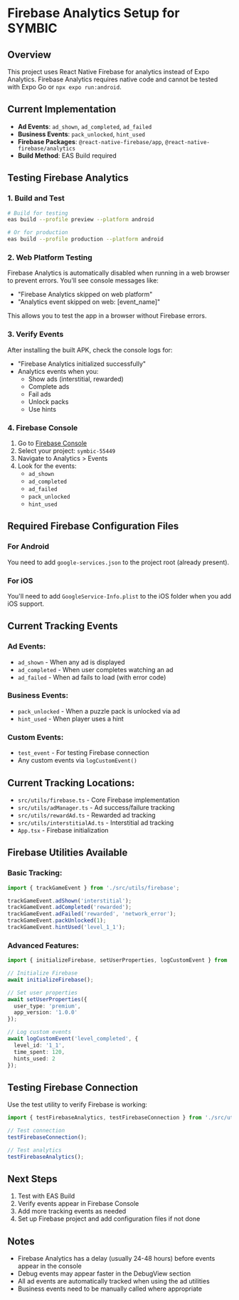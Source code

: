 # Firebase Analytics Setup for SYMBIC

## Overview
This project uses React Native Firebase for analytics instead of Expo Analytics. Firebase Analytics requires native code and cannot be tested with Expo Go or `npx expo run:android`.

## Current Implementation
- **Ad Events**: `ad_shown`, `ad_completed`, `ad_failed`
- **Business Events**: `pack_unlocked`, `hint_used`
- **Firebase Packages**: `@react-native-firebase/app`, `@react-native-firebase/analytics`
- **Build Method**: EAS Build required

## Testing Firebase Analytics

### 1. Build and Test
```bash
# Build for testing
eas build --profile preview --platform android

# Or for production
eas build --profile production --platform android
```

### 2. Web Platform Testing
Firebase Analytics is automatically disabled when running in a web browser to prevent errors. You'll see console messages like:
- "Firebase Analytics skipped on web platform"
- "Analytics event skipped on web: [event_name]"

This allows you to test the app in a browser without Firebase errors.

### 3. Verify Events
After installing the built APK, check the console logs for:
- "Firebase Analytics initialized successfully"
- Analytics events when you:
  - Show ads (interstitial, rewarded)
  - Complete ads
  - Fail ads
  - Unlock packs
  - Use hints

### 4. Firebase Console
1. Go to [Firebase Console](https://console.firebase.google.com/)
2. Select your project: `symbic-55449`
3. Navigate to Analytics > Events
4. Look for the events:
   - `ad_shown`
   - `ad_completed`
   - `ad_failed`
   - `pack_unlocked`
   - `hint_used`

## Required Firebase Configuration Files

### For Android
You need to add `google-services.json` to the project root (already present).

### For iOS
You'll need to add `GoogleService-Info.plist` to the iOS folder when you add iOS support.

## Current Tracking Events

### Ad Events:
- `ad_shown` - When any ad is displayed
- `ad_completed` - When user completes watching an ad
- `ad_failed` - When ad fails to load (with error code)

### Business Events:
- `pack_unlocked` - When a puzzle pack is unlocked via ad
- `hint_used` - When player uses a hint

### Custom Events:
- `test_event` - For testing Firebase connection
- Any custom events via `logCustomEvent()`

## Current Tracking Locations:
- `src/utils/firebase.ts` - Core Firebase implementation
- `src/utils/adManager.ts` - Ad success/failure tracking
- `src/utils/rewardAd.ts` - Rewarded ad tracking
- `src/utils/interstitialAd.ts` - Interstitial ad tracking
- `App.tsx` - Firebase initialization

## Firebase Utilities Available

### Basic Tracking:
```typescript
import { trackGameEvent } from './src/utils/firebase';

trackGameEvent.adShown('interstitial');
trackGameEvent.adCompleted('rewarded');
trackGameEvent.adFailed('rewarded', 'network_error');
trackGameEvent.packUnlocked(1);
trackGameEvent.hintUsed('level_1_1');
```

### Advanced Features:
```typescript
import { initializeFirebase, setUserProperties, logCustomEvent } from './src/utils/firebase';

// Initialize Firebase
await initializeFirebase();

// Set user properties
await setUserProperties({
  user_type: 'premium',
  app_version: '1.0.0'
});

// Log custom events
await logCustomEvent('level_completed', {
  level_id: '1_1',
  time_spent: 120,
  hints_used: 2
});
```

## Testing Firebase Connection

Use the test utility to verify Firebase is working:

```typescript
import { testFirebaseAnalytics, testFirebaseConnection } from './src/utils/firebaseTest';

// Test connection
testFirebaseConnection();

// Test analytics
testFirebaseAnalytics();
```

## Next Steps
1. Test with EAS Build
2. Verify events appear in Firebase Console
3. Add more tracking events as needed
4. Set up Firebase project and add configuration files if not done

## Notes
- Firebase Analytics has a delay (usually 24-48 hours) before events appear in the console
- Debug events may appear faster in the DebugView section
- All ad events are automatically tracked when using the ad utilities
- Business events need to be manually called where appropriate 